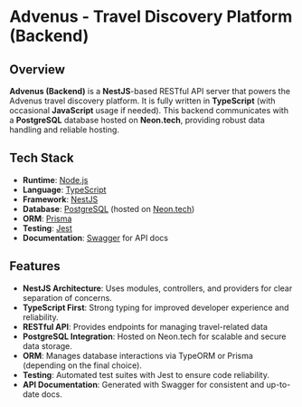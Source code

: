 # Advenus - Travel Discovery Platform (Backend)


## Overview
**Advenus (Backend)** is a **NestJS**-based RESTful API server that powers the Advenus travel discovery platform. It is fully written in **TypeScript** (with occasional **JavaScript** usage if needed). This backend communicates with a **PostgreSQL** database hosted on **Neon.tech**, providing robust data handling and reliable hosting. 

## Tech Stack
- **Runtime**: [Node.js](https://nodejs.org/en/)
- **Language**: [TypeScript](https://www.typescriptlang.org/)
- **Framework**: [NestJS](https://nestjs.com/)
- **Database**: [PostgreSQL](https://www.postgresql.org/) (hosted on [Neon.tech](https://neon.tech/))
- **ORM**: [Prisma](https://www.prisma.io/)
- **Testing**: [Jest](https://jestjs.io/)
- **Documentation**: [Swagger](https://swagger.io/) for API docs



## Features
- **NestJS Architecture**: Uses modules, controllers, and providers for clear separation of concerns.
- **TypeScript First**: Strong typing for improved developer experience and reliability.
- **RESTful API**: Provides endpoints for managing travel-related data
- **PostgreSQL Integration**: Hosted on Neon.tech for scalable and secure data storage.
- **ORM**: Manages database interactions via TypeORM or Prisma (depending on the final choice).
- **Testing**: Automated test suites with Jest to ensure code reliability.
- **API Documentation**: Generated with Swagger for consistent and up-to-date docs.